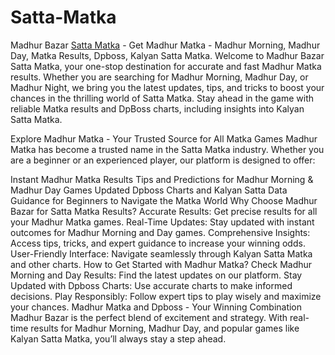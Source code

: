 # Satta-Matka
Madhur Bazar <a href="https://jagdambasattamatka.com/">Satta Matka</a> - Get Madhur Matka - Madhur Morning, Madhur Day, Matka Results, Dpboss, Kalyan Satta Matka.
Welcome to Madhur Bazar Satta Matka, your one-stop destination for accurate and fast Madhur Matka results. Whether you are searching for Madhur Morning, Madhur Day, or Madhur Night, we bring you the latest updates, tips, and tricks to boost your chances in the thrilling world of Satta Matka. Stay ahead in the game with reliable Matka results and DpBoss charts, including insights into Kalyan Satta Matka.

Explore Madhur Matka - Your Trusted Source for All Matka Games
Madhur Matka has become a trusted name in the Satta Matka industry. Whether you are a beginner or an experienced player, our platform is designed to offer:

Instant Madhur Matka Results
Tips and Predictions for Madhur Morning & Madhur Day Games
Updated Dpboss Charts and Kalyan Satta Data
Guidance for Beginners to Navigate the Matka World
Why Choose Madhur Bazar for Satta Matka Results?
Accurate Results: Get precise results for all your Madhur Matka games.
Real-Time Updates: Stay updated with instant outcomes for Madhur Morning and Day games.
Comprehensive Insights: Access tips, tricks, and expert guidance to increase your winning odds.
User-Friendly Interface: Navigate seamlessly through Kalyan Satta Matka and other charts.
How to Get Started with Madhur Matka?
Check Madhur Morning and Day Results: Find the latest updates on our platform.
Stay Updated with Dpboss Charts: Use accurate charts to make informed decisions.
Play Responsibly: Follow expert tips to play wisely and maximize your chances.
Madhur Matka and Dpboss - Your Winning Combination
Madhur Bazar is the perfect blend of excitement and strategy. With real-time results for Madhur Morning, Madhur Day, and popular games like Kalyan Satta Matka, you’ll always stay a step ahead.
